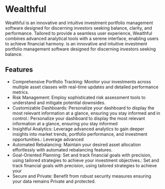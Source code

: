 # Wealthful
Wealthful is an innovative and intuitive investment portfolio management software designed for discerning investors seeking balance, clarity, and performance. Tailored to provide a seamless user experience, Wealthful combines advanced analytical tools with a serene interface, enabling users to achieve financial harmony. is an innovative and intuitive investment portfolio management software designed for discerning investors seeking balance.

## Features
- Comprehensive Portfolio Tracking: Monitor your investments across multiple asset classes with real-time updates and detailed performance metrics.
- Risk Management: Employ sophisticated risk assessment tools to understand and mitigate potential downsides.
- Customizable Dashboards: Personalize your dashboard to display the most relevant information at a glance, ensuring you stay informed and in control.: Personalize your dashboard to display the most relevant information at a glance, ensuring you stay informed
- Insightful Analytics: Leverage advanced analytics to gain deeper insights into market trends, portfolio performance, and investment opportunities.: Leverage advanced
- Automated Rebalancing: Maintain your desired asset allocation effortlessly with automated rebalancing features.
- Goal-Oriented Planning: Set and track financial goals with precision, using tailored strategies to achieve your investment objectives.: Set and track financial goals with precision, using tailored strategies to achieve your
- Secure and Private: Benefit from robust security measures ensuring your data remains Private and protected.
